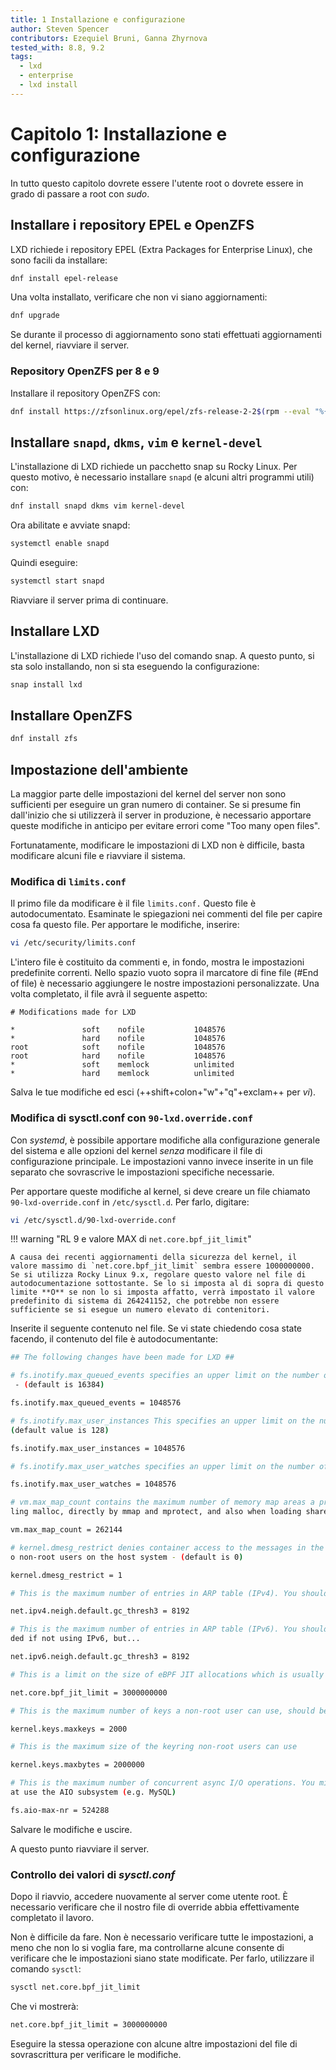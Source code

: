```yaml
---
title: 1 Installazione e configurazione
author: Steven Spencer
contributors: Ezequiel Bruni, Ganna Zhyrnova
tested_with: 8.8, 9.2
tags:
  - lxd
  - enterprise
  - lxd install
---
```


# Capitolo 1: Installazione e configurazione

In tutto questo capitolo dovrete essere l'utente root o dovrete essere in grado di passare a root con *sudo*.

## Installare i repository EPEL e OpenZFS

LXD richiede i repository EPEL (Extra Packages for Enterprise Linux), che sono facili da installare:

```bash
dnf install epel-release
```

Una volta installato, verificare che non vi siano aggiornamenti:

```bash
dnf upgrade
```

Se durante il processo di aggiornamento sono stati effettuati aggiornamenti del kernel, riavviare il server.

### Repository OpenZFS per 8 e 9

Installare il repository OpenZFS con:

```bash
dnf install https://zfsonlinux.org/epel/zfs-release-2-2$(rpm --eval "%{dist}").noarch.rpm
```

## Installare `snapd`, `dkms`, `vim` e `kernel-devel`

L'installazione di LXD richiede un pacchetto snap su Rocky Linux. Per questo motivo, è necessario installare `snapd` (e alcuni altri programmi utili) con:

```bash
dnf install snapd dkms vim kernel-devel
```

Ora abilitate e avviate snapd:

```bash
systemctl enable snapd
```

Quindi eseguire:

```bash
systemctl start snapd
```

Riavviare il server prima di continuare.

## Installare LXD

L'installazione di LXD richiede l'uso del comando snap. A questo punto, si sta solo installando, non si sta eseguendo la configurazione:

```bash
snap install lxd
```

## Installare OpenZFS

```bash
dnf install zfs
```

## Impostazione dell'ambiente

La maggior parte delle impostazioni del kernel del server non sono sufficienti per eseguire un gran numero di container. Se si presume fin dall'inizio che si utilizzerà il server in produzione, è necessario apportare queste modifiche in anticipo per evitare errori come "Too many open files".

Fortunatamente, modificare le impostazioni di LXD non è difficile, basta modificare alcuni file e riavviare il sistema.

### Modifica di `limits.conf`

Il primo file da modificare è il file `limits.conf.` Questo file è autodocumentato. Esaminate le spiegazioni nei commenti del file per capire cosa fa questo file. Per apportare le modifiche, inserire:

```bash
vi /etc/security/limits.conf
```

L'intero file è costituito da commenti e, in fondo, mostra le impostazioni predefinite correnti. Nello spazio vuoto sopra il marcatore di fine file (#End of file) è necessario aggiungere le nostre impostazioni personalizzate. Una volta completato, il file avrà il seguente aspetto:

```text
# Modifications made for LXD

*               soft    nofile           1048576
*               hard    nofile           1048576
root            soft    nofile           1048576
root            hard    nofile           1048576
*               soft    memlock          unlimited
*               hard    memlock          unlimited
```

Salva le tue modifiche ed esci (++shift+colon+"w"+"q"+exclam++ per *vi*).

### Modifica di sysctl.conf con `90-lxd.override.conf`

Con *systemd*, è possibile apportare modifiche alla configurazione generale del sistema e alle opzioni del kernel *senza* modificare il file di configurazione principale. Le impostazioni vanno invece inserite in un file separato che sovrascrive le impostazioni specifiche necessarie.

Per apportare queste modifiche al kernel, si deve creare un file chiamato `90-lxd-override.conf` in `/etc/sysctl.d`. Per farlo, digitare:

```bash
vi /etc/sysctl.d/90-lxd-override.conf
```

!!! warning "RL 9 e valore MAX di `net.core.bpf_jit_limit`"

    A causa dei recenti aggiornamenti della sicurezza del kernel, il valore massimo di `net.core.bpf_jit_limit` sembra essere 1000000000. Se si utilizza Rocky Linux 9.x, regolare questo valore nel file di autodocumentazione sottostante. Se lo si imposta al di sopra di questo limite **O** se non lo si imposta affatto, verrà impostato il valore predefinito di sistema di 264241152, che potrebbe non essere sufficiente se si esegue un numero elevato di contenitori.

Inserite il seguente contenuto nel file. Se vi state chiedendo cosa state facendo, il contenuto del file è autodocumentante:

```bash
## The following changes have been made for LXD ##

# fs.inotify.max_queued_events specifies an upper limit on the number of events that can be queued to the corresponding inotify instance
 - (default is 16384)

fs.inotify.max_queued_events = 1048576

# fs.inotify.max_user_instances This specifies an upper limit on the number of inotify instances that can be created per real user ID -
(default value is 128)

fs.inotify.max_user_instances = 1048576

# fs.inotify.max_user_watches specifies an upper limit on the number of watches that can be created per real user ID - (default is 8192)

fs.inotify.max_user_watches = 1048576

# vm.max_map_count contains the maximum number of memory map areas a process may have. Memory map areas are used as a side-effect of cal
ling malloc, directly by mmap and mprotect, and also when loading shared libraries - (default is 65530)

vm.max_map_count = 262144

# kernel.dmesg_restrict denies container access to the messages in the kernel ring buffer. Please note that this also will deny access t
o non-root users on the host system - (default is 0)

kernel.dmesg_restrict = 1

# This is the maximum number of entries in ARP table (IPv4). You should increase this if you create over 1024 containers.

net.ipv4.neigh.default.gc_thresh3 = 8192

# This is the maximum number of entries in ARP table (IPv6). You should increase this if you plan to create over 1024 containers.Not nee
ded if not using IPv6, but...

net.ipv6.neigh.default.gc_thresh3 = 8192

# This is a limit on the size of eBPF JIT allocations which is usually set to PAGE_SIZE * 40000. Set this to 1000000000 if you are running Rocky Linux 9.x

net.core.bpf_jit_limit = 3000000000

# This is the maximum number of keys a non-root user can use, should be higher than the number of containers

kernel.keys.maxkeys = 2000

# This is the maximum size of the keyring non-root users can use

kernel.keys.maxbytes = 2000000

# This is the maximum number of concurrent async I/O operations. You might need to increase it further if you have a lot of workloads th
at use the AIO subsystem (e.g. MySQL)

fs.aio-max-nr = 524288
```

Salvare le modifiche e uscire.

A questo punto riavviare il server.

### Controllo dei valori di *sysctl.conf*

Dopo il riavvio, accedere nuovamente al server come utente root. È necessario verificare che il nostro file di override abbia effettivamente completato il lavoro.

Non è difficile da fare. Non è necessario verificare tutte le impostazioni, a meno che non lo si voglia fare, ma controllarne alcune consente di verificare che le impostazioni siano state modificate. Per farlo, utilizzare il comando `sysctl`:

```bash
sysctl net.core.bpf_jit_limit
```

Che vi mostrerà:

```bash
net.core.bpf_jit_limit = 3000000000
```

Eseguire la stessa operazione con alcune altre impostazioni del file di sovrascrittura per verificare le modifiche.
